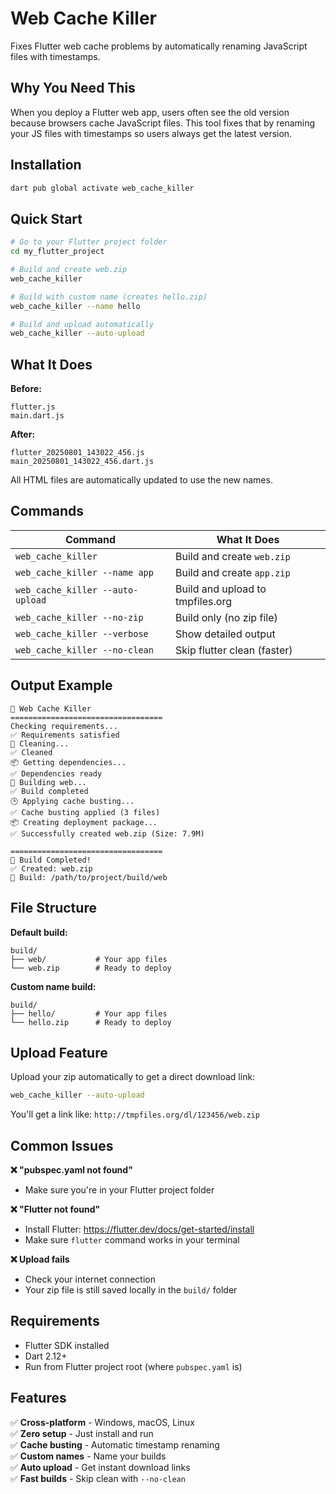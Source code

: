 # Web Cache Killer

Fixes Flutter web cache problems by automatically renaming JavaScript files with timestamps.

## Why You Need This

When you deploy a Flutter web app, users often see the old version because browsers cache JavaScript files. This tool fixes that by renaming your JS files with timestamps so users always get the latest version.

## Installation

```bash
dart pub global activate web_cache_killer
```

## Quick Start

```bash
# Go to your Flutter project folder
cd my_flutter_project

# Build and create web.zip
web_cache_killer

# Build with custom name (creates hello.zip)
web_cache_killer --name hello

# Build and upload automatically
web_cache_killer --auto-upload
```

## What It Does

**Before:**
```
flutter.js
main.dart.js
```

**After:**
```
flutter_20250801_143022_456.js
main_20250801_143022_456.dart.js
```

All HTML files are automatically updated to use the new names.

## Commands

| Command | What It Does |
|---------|-------------|
| `web_cache_killer` | Build and create `web.zip` |
| `web_cache_killer --name app` | Build and create `app.zip` |
| `web_cache_killer --auto-upload` | Build and upload to tmpfiles.org |
| `web_cache_killer --no-zip` | Build only (no zip file) |
| `web_cache_killer --verbose` | Show detailed output |
| `web_cache_killer --no-clean` | Skip flutter clean (faster) |

## Output Example

```
🚀 Web Cache Killer
==================================
Checking requirements...
✅ Requirements satisfied
🧹 Cleaning...
✅ Cleaned
📦 Getting dependencies...
✅ Dependencies ready
🔧 Building web...
✅ Build completed
🕒 Applying cache busting...
✅ Cache busting applied (3 files)
📦 Creating deployment package...
✅ Successfully created web.zip (Size: 7.9M)

==================================
🎉 Build Completed!
✅ Created: web.zip
📁 Build: /path/to/project/build/web
```

## File Structure

**Default build:**
```
build/
├── web/           # Your app files
└── web.zip        # Ready to deploy
```

**Custom name build:**
```
build/
├── hello/         # Your app files
└── hello.zip      # Ready to deploy
```

## Upload Feature

Upload your zip automatically to get a direct download link:

```bash
web_cache_killer --auto-upload
```

You'll get a link like: `http://tmpfiles.org/dl/123456/web.zip`

## Common Issues

**❌ "pubspec.yaml not found"**
- Make sure you're in your Flutter project folder

**❌ "Flutter not found"**
- Install Flutter: https://flutter.dev/docs/get-started/install
- Make sure `flutter` command works in your terminal

**❌ Upload fails**
- Check your internet connection
- Your zip file is still saved locally in the `build/` folder

## Requirements

- Flutter SDK installed
- Dart 2.12+ 
- Run from Flutter project root (where `pubspec.yaml` is)

## Features

✅ **Cross-platform** - Windows, macOS, Linux  
✅ **Zero setup** - Just install and run  
✅ **Cache busting** - Automatic timestamp renaming  
✅ **Custom names** - Name your builds  
✅ **Auto upload** - Get instant download links  
✅ **Fast builds** - Skip clean with `--no-clean`
